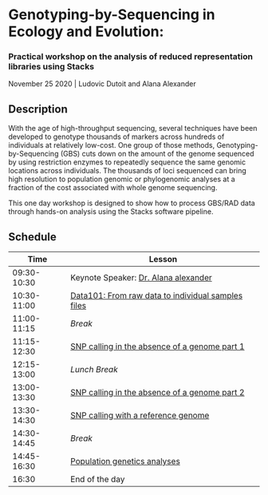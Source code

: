 # Genotyping-by-Sequencing in Ecology and Evolution:

### Practical workshop on the analysis of reduced representation libraries using Stacks

November 25 2020 | Ludovic Dutoit and Alana Alexander

## Description
With the age of high\-throughput sequencing, several techniques have been developed to
genotype thousands of markers across hundreds of individuals at relatively low\-cost. One
group of those methods, Genotyping\-by\-Sequencing (GBS) cuts down on the amount of the genome sequenced
by using restriction enzymes to repeatedly sequence the same genomic locations across
individuals. The thousands of loci sequenced can bring high resolution to population
genomic or phylogenomic analyses at a fraction of the cost associated with whole genome
sequencing.

This one day workshop is designed to show how to process GBS/RAD data through
hands\-on analysis using the Stacks software pipeline. 

## Schedule

Time |  Lesson
---|---
09:30-10:30 | Keynote Speaker: [Dr. Alana alexander](https://gemmell-lab.otago.ac.nz/our-team/19-team/research-and-postdoctoral-research-fellows/138-dr-alana-alexander)
10:30-11:00 | [Data101: From raw data to individual samples files](sessions/stacks_exerciseI_dataprep.md)  
11:00-11:15 | *Break* 
11:15-12:30 | [SNP calling in the absence of a genome part 1](sessions/stacks_exerciseII_denovo.md) 
12:15-13:00 | *Lunch Break* | 
13:00-13:30 | [SNP calling in the absence of a genome part 2](sessions/stacks_exerciseII_denovo.md) 
13:30-14:30 | [SNP calling with a reference genome](sessions/stacks_exerciseIII_withreference.md) 
14:30-14:45 | *Break* 
14:45-16:30 | [Population genetics analyses](sessions/popgen.md) 
16:30 | End of the day 


